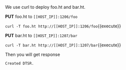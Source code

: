 <!--
 * @Descripttion: 
 * @Author: lzy
 * @Date: 2020-05-21 10:06:26
 * @LastEditors: lzy
 * @LastEditTime: 2020-05-27 15:21:04
--> 
We use curl to deploy foo.ht and bar.ht.

**PUT** foo.ht to `[[HOST_IP]]:1206/foo`

`curl -T foo.ht http://[[HOST_IP]]:1206/foo`{{execute}}

**PUT** bar.ht to `[[HOST_IP]]:1207/bar`

`curl -T bar.ht http://[[HOST_IP]]:1207/bar`{{execute}}

Then you will get response

```
Created DTSR.
```